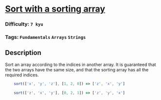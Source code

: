 # [Sort with a sorting array](https://www.codewars.com/kata/59dc8288fc3c49cc3f000039)

### Difficulty: `7 kyu`

### Tags: `Fundamentals` `Arrays` `Strings`

## Description

Sort an array according to the indices in another array.
It is guaranteed that the two arrays have the same size, and that the sorting array has all the required indices.

```js
    sort(['x', 'y', 'z'], [1, 2, 0]) => ['z', 'x', 'y']
    
    sort(['z', 'x', 'y'], [0, 2, 1]) => ['z', 'y', 'x']
```
